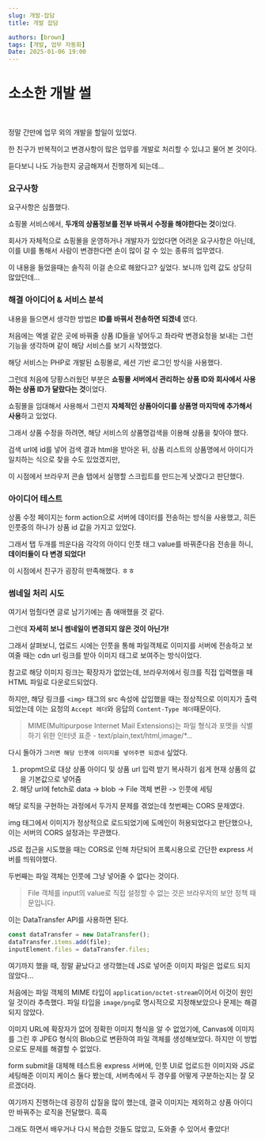 ```yaml
---
slug: 개발-잡담
title: 개발 잡담

authors: [brown]
tags: [개발, 업무 자동화]
Date: 2025-01-06 19:00
---
```


# 소소한 개발 썰

<br />

정말 간만에 업무 외의 개발을 할일이 있었다.

한 친구가 반복적이고 변경사항이 많은 업무를 개발로 처리할 수 있냐고 물어 본 것이다.

듣다보니 나도 가능한지 궁금해져서 진행하게 되는데...

<!-- truncate -->

### 요구사항

요구사항은 심플했다.

쇼핑몰 서비스에서, **두개의 상품정보를 전부 바꿔서 수정을 해야한다는 것**이었다.

회사가 자체적으로 쇼핑몰을 운영하거나 개발자가 있었다면 어려운 요구사항은 아닌데, 이를 UI를 통해서 사람이 변경한다면 손이 많이 갈 수 있는 종류의 업무였다.

이 내용을 들었을때는 솔직히 이걸 손으로 해왔다고? 싶었다. 보니까 입력 값도 상당히 많았던데...

### 해결 아이디어 & 서비스 분석

내용을 들으면서 생각한 방법은 **ID를 바꿔서 전송하면 되겠네** 였다.

처음에는 엑셀 같은 곳에 바꿔줄 상품 ID들을 넣어두고 촤라락 변경요청을 보내는 그런 기능을 생각하며 같이 해당 서비스를 보기 시작했었다.

해당 서비스는 PHP로 개발된 쇼핑몰로, 세션 기반 로그인 방식을 사용했다.

그런데 처음에 당황스러웠던 부분은 **쇼핑몰 서버에서 관리하는 상품 ID와 회사에서 사용하는 상품 ID가 달랐다는 것**이었다.

쇼핑몰을 임대해서 사용해서 그런지 **자체적인 상품아이디를 상품명 마지막에 추가해서 사용**하고 있었다.

그래서 상품 수정을 하려면, 해당 서비스의 상품명검색을 이용해 상품을 찾아야 했다.

검색 url에 id를 넣어 검색 결과 html을 받아온 뒤, 상품 리스트의 상품명에서 아이디가 일치하는 식으로 찾을 수도 있었겠지만,

이 시점에서 브라우저 콘솔 탭에서 실행할 스크립트를 만드는게 낫겠다고 판단했다.

### 아이디어 테스트

상품 수정 페이지는 form action으로 서버에 데이터를 전송하는 방식을 사용했고, 히든 인풋중의 하나가 상품 id 값을 가지고 있었다.

그래서 탭 두개를 띄운다음 각각의 아이디 인풋 태그 value를 바꿔준다음 전송을 하니, **데이터들이 다 변경 되었다!**

이 시점에서 친구가 굉장히 만족해했다. ㅎㅎ

### 썸네일 처리 시도

여기서 멈췄다면 글로 남기기에는 좀 애매했을 것 같다.

그런데 **자세히 보니 썸네일이 변경되지 않은 것이 아닌가!**

그래서 살펴보니, 업로드 시에는 인풋을 통해 파일객체로 이미지를 서버에 전송하고 보여줄 때는 cdn url 링크를 받아 이미지 태그로 보여주는 방식이었다.

참고로 해당 이미지 링크는 확장자가 없었는데, 브라우저에서 링크를 직접 입력했을 때 HTML 파일로 다운로드되었다.

하지만, 해당 링크를 `<img>` 태그의 src 속성에 삽입했을 때는 정상적으로 이미지가 출력 되었는데
이는 요청의 `Accept 헤더`와 응답의 `Content-Type 헤더`때문이다.

> MIME(Multipurpose Internet Mail Extensions)는 파일 형식과 포맷을 식별하기 위한 인터넷 표준 - text/plain,text/html,image/\*...

다시 돌아가 `그러면 해당 인풋에 이미지를 넣어주면 되겠네` 싶었다.

1. propmt으로 대상 상품 아이디 및 상품 url 입력 받기
   복사하기 쉽게 현재 상품의 값을 기본값으로 넣어줌
2. 해당 url에 fetch로 data -> blob -> File 객체 변환 -> 인풋에 세팅

해당 로직을 구현하는 과정에서 두가지 문제를 겪었는데 첫번째는 CORS 문제였다.

img 태그에서 이미지가 정상적으로 로드되었기에 도메인이 허용되었다고 판단했으나, 이는 서버의 CORS 설정과는 무관했다.

JS로 접근을 시도했을 때는 CORS로 인해 차단되어 프록시용으로 간단한 express 서버를 띄워야했다.

두번째는 파일 객체는 인풋에 그냥 넣어줄 수 없다는 것이다.

> File 객체를 input의 value로 직접 설정할 수 없는 것은 브라우저의 보안 정책 때문입니다.

이는 DataTransfer API를 사용하면 된다.

```javascript
const dataTransfer = new DataTransfer();
dataTransfer.items.add(file);
inputElement.files = dataTransfer.files;
```

여기까지 했을 때, 정말 끝났다고 생각했는데 JS로 넣어준 이미지 파일은 업로드 되지 않았다...

처음에는 파일 객체의 MIME 타입이 `application/octet-stream`이어서 이것이 원인일 것이라 추측했다. 파일 타입을 `image/png`로 명시적으로 지정해보았으나 문제는 해결되지 않았다.

이미지 URL에 확장자가 없어 정확한 이미지 형식을 알 수 없었기에, Canvas에 이미지를 그린 후 JPEG 형식의 Blob으로 변환하여 파일 객체를 생성해보았다. 하지만 이 방법으로도 문제를 해결할 수 없었다.

form submit을 대체해 테스트용 express 서버에, 인풋 UI로 업로드한 이미지와 JS로 세팅해준 이미지 케이스 둘다 봤는데, 서버측에서 두 경우를 어떻게 구분하는지는 잘 모르겠더라.

여기까지 진행하는데 굉장히 삽질을 많이 했는데, 결국 이미지는 제외하고 상품 아이디만 바꿔주는 로직을 전달했다. 흑흑

그래도 하면서 배우거나 다시 복습한 것들도 많았고, 도와줄 수 있어서 좋았다!
